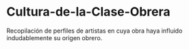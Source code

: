 # Cultura-de-la-Clase-Obrera
Recopilación de perfiles de artistas en cuya obra haya influido indudablemente su origen obrero.
